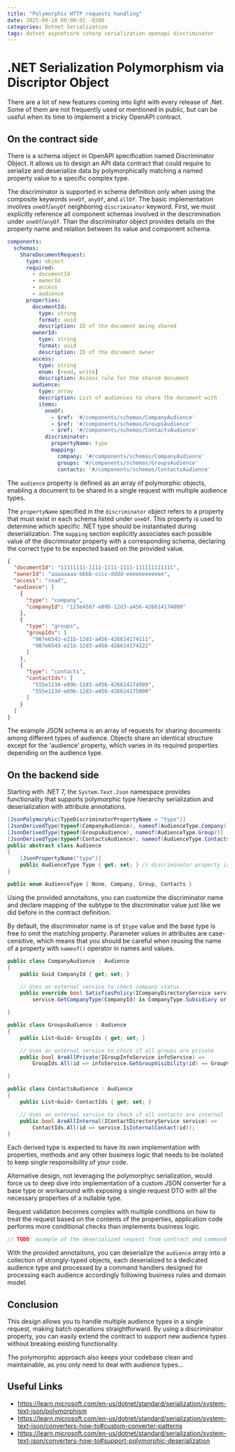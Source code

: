 ```yaml
---
title: "Polymorphic HTTP requests handling"
date: 2025-09-10 00:00:01 -0200
categories: Dotnet Serialization
tags: dotnet aspnetcore csharp serialization openapi discriminator
---
```


# .NET Serialization Polymorphism via Discriptor Object

There are a lot of new features coming into light with every release of .Net. Some of them are not frequently used or mentioned in public, but can be useful when its time to implement a tricky OpenAPI contract.

## On the contract side

There is a schema object in OpenAPI specification named Discriminator Object. It allows us to design an API data contract that could require to serialize and deserialize data by polymorphically matching a named property value to a specific complex type.

The discriminator is supported in schema definition only when using the composite keywords `oneOf`, `anyOf`, and `allOf`. The basic implementation involves `oneOf`/`anyOf` neighboring `discriminator` keyword. First, we must explicitly reference all component schemas involved in the descrimination under `oneOf`/`anyOf`. Than the discriminator object provides details on the property name and relation between its value and component schema.

```yaml
components:
  schemas:
    ShareDocumentRequest:
      type: object
      required:
        - documentId
        - ownerId
        - access
        - audience
      properties:
        documentId:
          type: string
          format: uuid
          description: ID of the document being shared
        ownerId:
          type: string
          format: uuid
          description: ID of the document owner
        access:
          type: string
          enum: [read, write]
          description: Access rule for the shared document
        audience:
          type: array
          description: List of audiences to share the document with
          items:
            oneOf:
              - $ref: '#/components/schemas/CompanyAudience'
              - $ref: '#/components/schemas/GroupsAudience'
              - $ref: '#/components/schemas/ContactsAudience'
            discriminator:
              propertyName: type
              mapping:
                company: '#/components/schemas/CompanyAudience'
                groups: '#/components/schemas/GroupsAudience'
                contacts: '#/components/schemas/ContactsAudience'
```

The `audience` property is defined as an array of polymorphic objects, enabling a document to be shared in a single request with multiple audience types.

The `propertyName` specified in the `discriminator` object refers to a property that must exist in each schema listed under `oneOf`. This property is used to determine which specific .NET type should be instantiated during deserialization. The `mapping` section explicitly associates each possible value of the discriminator property with a corresponding schema, declaring the correct type to be expected based on the provided value.


```json
{
  "documentId": "11111111-1111-1111-1111-111111111111",
  "ownerId": "aaaaaaaa-bbbb-cccc-dddd-eeeeeeeeeeee",
  "access": "read",
  "audience": [
    {
      "type": "company",
      "companyId": "123e4567-e89b-12d3-a456-426614174000"
    },
    {
      "type": "groups",
      "groupIds": [
        "987e6543-e21b-12d3-a456-426614174111",
        "987e6543-e21b-12d3-a456-426614174222"
      ]
    },
    {
      "type": "contacts",
      "contactIds": [
        "555e1234-e89b-12d3-a456-426614174999",
        "555e1234-e89b-12d3-a456-426614175000"
      ]
    }
  ]
}
```

The example JSON schema is an array of requests for sharing documents among different types of audience. Objects share an identical structure except for the 'audience' property, which varies in its required properties depending on the audience type.


## On the backend side

Starting with .NET 7, the `System.Text.Json` namespace provides functionality that supports polymorphic type hierarchy serialization and deserialization with attribute annotations.

```csharp
[JsonPolymorphic(TypeDiscriminatorPropertyName = "type")]
[JsonDerivedType(typeof(CompanyAudience), nameof(AudienceType.Company))]
[JsonDerivedType(typeof(GroupsAudience), nameof(AudienceType.Group))]
[JsonDerivedType(typeof(ContactsAudience), nameof(AudienceType.Contacts))]
public abstract class Audience
{
    [JsonPropertyName("type")]
    public AudienceType Type { get; set; } // discriminator property is optional
}

public enum AudienceType { None, Company, Group, Contacts }
```

Using the provided annotaitons, you can customize the discriminator name and declare mapping of the subtype to the discriminator value just like we did before in the contract definition.

By default, the discriminator name is of `$type` value and the base type is free to omit the matching property. Parameter values in attributes are case-censitive, which means that you should be careful when reusing the name of a property with `nameof()` operator in names and values.

```csharp
public class CompanyAudience : Audience
{
    public Guid CompanyId { get; set; }

    // Uses an external service to check company status
    public override bool SatisfiesPolicy(ICompanyDirectoryService service) =>
        service.GetCompanyType(CompanyId) is CompanyType.Subsidiary or CompanyType.Parent;

}

public class GroupsAudience : Audience
{
    public List<Guid> GroupIds { get; set; }

    // Uses an external service to check if all groups are private
    public bool AreAllPrivate(IGroupInfoService infoService) =>
        GroupIds.All(id => infoService.GetGroupVisibility(id) == GroupVisibility.Private);

}

public class ContactsAudience : Audience
{
    public List<Guid> ContactIds { get; set; }

    // Uses an external service to check if all contacts are internal
    public bool AreAllInternal(IContactDirectoryService service) =>
        ContactIds.All(id => service.IsInternalContact(id));
}
```

Each derived type is expected to have its own implementation with properties, methods and any other business logic that needs to be isolated to keep single responsibility of your code. 

Alternative design, not leveraging the polymorphyc serialization, would force us to deep dive into implementation of a custom JSON converter for a base type or workaround with exposing a single request DTO with all the necessary properties of a nullable type.

Request validation becomes complex with multiple conditions on how to treat the request based on the contents of the properties, application code performs more conditional checks than implements business logic. 

```csharp
// TODO: example of the deserialized request from contract and command handler for a single audience
```

With the provided annotaitons, you can deserialize the `audience` array into a collection of strongly-typed objects, each deserialized to a dedicated audience type and processed by a command handlers designed for processing each audience accordingly following business rules and domain model.

## Conclusion

This design allows you to handle multiple audience types in a single request, making batch operations straightforward. By using a discriminator property, you can easily extend the contract to support new audience types without breaking existing functionality.

The polymorphic approach also keeps your codebase clean and maintainable, as you only need to deal with audience types...


## Useful Links

- https://learn.microsoft.com/en-us/dotnet/standard/serialization/system-text-json/polymorphism
- https://learn.microsoft.com/en-us/dotnet/standard/serialization/system-text-json/converters-how-to#custom-converter-patterns
- https://learn.microsoft.com/en-us/dotnet/standard/serialization/system-text-json/converters-how-to#support-polymorphic-deserialization
